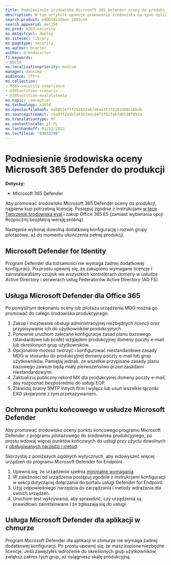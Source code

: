 ```yaml
---
title: Podniesienie środowiska Microsoft 365 Defender oceny do produkcji
description: W tym artykule opanuje promowanie środowiska na żywo aplikacji MDI, MDO, MDE i Defender w chmurze w środowisku na Microsoft 365 Defender lub M365D.
search.product: eADQiWindows 10XVcnh
search.appverid: met150
ms.prod: m365-security
ms.mktglfcycl: deploy
ms.sitesec: library
ms.pagetype: security
ms.author: bcarter
author: brendacarter
f1.keywords:
- NOCSH
ms.localizationpriority: medium
manager: dansimp
audience: ITPro
ms.collection:
- M365-security-compliance
- m365solution-scenario
- m365solution-evalutatemtp
ms.topic: conceptual
ms.technology: m365d
ms.openlocfilehash: e4b852ef7f252033a67e6aa3f1f8183400c18bdb
ms.sourcegitcommit: c6a97f2a5b7a41b74ec84f2f62fabfd65d8fd92a
ms.translationtype: MT
ms.contentlocale: pl-PL
ms.lasthandoff: 01/12/2022
ms.locfileid: "63033790"
---
```

# <a name="promote-your-microsoft-365-defender-evaluation-environment-to-production"></a>Podniesienie środowiska oceny Microsoft 365 Defender do produkcji

**Dotyczy:**
- Microsoft 365 Defender

Aby promować środowisko Microsoft 365 Defender oceny do produkcji, najpierw kup potrzebną licencję. Postępuj zgodnie z instrukcjami [w tece Tworzenie środowiska eval](eval-create-eval-environment.md) i zakup Office 365 E5 (zamiast wybierania opcji Rozpocznij bezpłatną wersję próbną).

Następnie wykonaj dowolną dodatkową konfigurację i rozwiń grupy pilotażowe, aż do momentu ukończenia pełnej produkcji.

## <a name="microsoft-defender-for-identity"></a>Microsoft Defender for Identity

Program Defender dla tożsamości nie wymaga żadnej dodatkowej konfiguracji. Po prostu upewnij się, że zakupiono wymagane licencje i zainstalowaliśmy czujnik we wszystkich kontrolerach domeny w usłudze Active Directory i serwerach usług Federatorów Active Directory (AD FS).

## <a name="microsoft-defender-for-office-365"></a>Usługa Microsoft Defender dla Office 365

Po pomyślnym dokonaniu oceny lub pilotażu urządzenia MDO można go promować do całego środowiska produkcyjnego.

1. Zakup i inicjowanie obsługi administracyjnej niezbędnych licencji oraz przypisywanie ich do użytkowników produkcyjnych.
2. Ponownie uruchom zalecane konfiguracje zasad planu bazowego (standardowe lub ścisłe) względem produkcyjnej domeny poczty e-mail lub określonych grup użytkowników.
3. Opcjonalnie możesz tworzyć i konfigurować niestandardowe zasady MDO w stosunku do produkcyjnej domeny poczty e-mail lub grup użytkowników.  Pamiętaj jednak, że wszelkie przypisane zasady planu bazowego zawsze będą miały pierwszeństwo przed zasadami niestandardowymi.
4. Zaktualizuj publiczny rekord MX dla produkcyjnej domeny poczty e-mail, aby rozpoznać bezpośrednio do usługi EOP.
5. Zlikwiduj bramy SMTP innych firm i wyłącz lub usuń wszelkie łączniki EXO skojarzone z tym przekazywaniem.

## <a name="microsoft-defender-for-endpoint"></a>Ochrona punktu końcowego w usłudze Microsoft Defender

Aby promować środowisko oceny punktu końcowego programu Microsoft Defender z programu pilotażowego do środowiska produkcyjnego, po prostu wdowaj więcej punktów końcowych do usługi przy użyciu dowolnych z [obsługiwanych narzędzi i metod](../defender-endpoint/onboard-configure.md).

Skorzystaj z poniższych ogólnych wytycznych, aby wdowyszeć więcej urządzeń do programu Microsoft Defender for Endpoint.

1. Upewnij się, że urządzenie spełnia [minimalne wymagania](../defender-endpoint/minimum-requirements.md).
2. W zależności od urządzenia postępuj zgodnie z instrukcjami konfiguracji w sekcji dotyczącej dołączania do portalu usługi Defender for Endpoint.
3. Użyj odpowiedniego narzędzia do zarządzania i metody wdrażania dla swoich urządzeń.
4. Uruchom test wykrywania, aby sprawdzić, czy urządzenia są prawidłowo zainstalowane i że zgłaszają się do usługi.

## <a name="microsoft-defender-for-cloud-apps"></a>Usługa Microsoft Defender dla aplikacji w chmurze

Program Microsoft Defender dla aplikacji w chmurze nie wymaga żadnej dodatkowej konfiguracji. Po prostu upewnij się, że masz kupione niezbędne licencje. Jeśli zawężyłeś wdrożenie do określonych grup użytkowników, zwiększ zakres tych grup, aż osiągniesz skalę produkcyjną.
